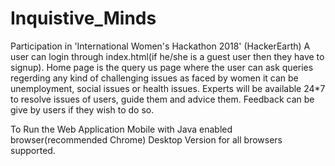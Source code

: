 # Inquistive_Minds
Participation in 'International Women's Hackathon 2018' (HackerEarth)
A user can login through index.html(if he/she is a guest user then they have to signup).
Home page is the query us page where the user can ask queries regerding any kind of challenging issues as faced by women it can be unemployment, social issues or health issues.
Experts will be available 24*7 to resolve issues of users, guide them and advice them.
Feedback can be give by users if they wish to do so.

To Run the Web Application
Mobile with Java enabled browser(recommended Chrome)
Desktop Version for all browsers supported.
